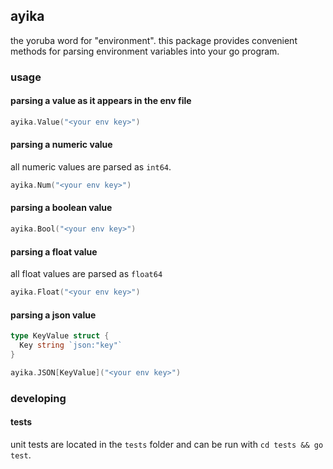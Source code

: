 ## ayika

the yoruba word for "environment". this package provides convenient methods for parsing environment variables into your go program.

### usage

#### parsing a value as it appears in the env file
```go
ayika.Value("<your env key>")
```

#### parsing a numeric value
all numeric values are parsed as `int64`.

```go
ayika.Num("<your env key>")
```

#### parsing a boolean value
```go
ayika.Bool("<your env key>")
```

#### parsing a float value
all float values are parsed as `float64`

```go
ayika.Float("<your env key>")
```

#### parsing a json value
```go
type KeyValue struct {
  Key string `json:"key"`
}

ayika.JSON[KeyValue]("<your env key>")
```

### developing

#### tests
unit tests are located in the `tests` folder and can be run with `cd tests && go test`.
